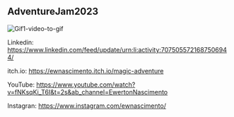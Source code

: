 ## AdventureJam2023
![Gif1-video-to-gif](https://github.com/Ewnascimento2021/AdventureJam2023/assets/86918376/badd6ade-08cd-4e74-b2f0-b990644ff867)


Linkedin: https://www.linkedin.com/feed/update/urn:li:activity:7075055721687506944/


itch.io: https://ewnascimento.itch.io/magic-adventure


YouTube: https://www.youtube.com/watch?v=fNKsqKi_T6I&t=2s&ab_channel=EwertonNascimento


Instagran: https://www.instagram.com/ewnascimento/


